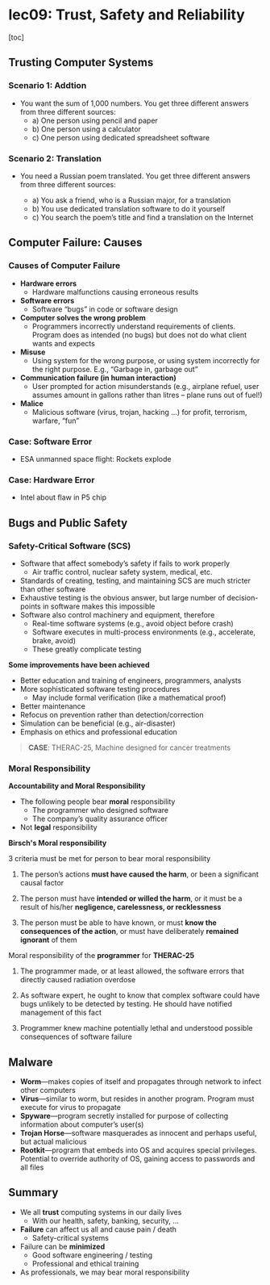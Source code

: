 # lec09: Trust, Safety and Reliability

[toc]

## Trusting Computer Systems

### Scenario 1: Addtion

- You want the sum of 1,000 numbers. You get three different answers from three different sources:
    - a) One person using pencil and paper
    - b) One person using a calculator
    - c) One person using dedicated spreadsheet software

### Scenario 2: Translation

- You need a Russian poem translated. You get three different answers from three different sources:

    - a) You ask a friend, who is a Russian major, for a translation
    - b) You use dedicated translation software to do it yourself
    - c) You search the poem’s title and find a translation on the Internet

## Computer Failure: Causes

### Causes of Computer Failure

- **Hardware errors**
    - Hardware malfunctions causing erroneous results
- **Software errors**
    - Software “bugs” in code or software design
- **Computer solves the wrong problem**
    - Programmers incorrectly understand requirements of clients. Program does as intended (no bugs) but does not do what client wants and expects
- **Misuse**
    - Using system for the wrong purpose, or using system incorrectly for the right purpose. E.g., “Garbage in, garbage out”
- **Communication failure (in human interaction)**
    - User prompted for action misunderstands (e.g., airplane refuel, user assumes amount in gallons rather than litres – plane runs out of fuel!)
- **Malice**
    - Malicious software (virus, trojan, hacking …) for profit, terrorism, warfare, “fun”

### Case: Software Error

- ESA unmanned space flight: Rockets explode

### Case: Hardware Error

- Intel about flaw in P5 chip

## Bugs and Public Safety

### Safety-Critical Software (SCS)

- Software that affect somebody’s safety if fails to work properly
    - Air traffic control, nuclear safety system, medical, etc.
- Standards of creating, testing, and maintaining SCS are much stricter than other software
- Exhaustive testing is the obvious answer, but large number of decision-points in software makes this impossible
- Software also control machinery and equipment, therefore
    - Real-time software systems (e.g., avoid object before crash)
    - Software executes in multi-process environments (e.g., accelerate, brake, avoid)
    - These greatly complicate testing

**Some improvements have been achieved**

- Better education and training of engineers, programmers, analysts
- More sophisticated software testing procedures
    - May include formal verification (like a mathematical proof)
- Better maintenance
- Refocus on prevention rather than detection/correction
- Simulation can be beneficial (e.g., air-disaster)
- Emphasis on ethics and professional education

> **CASE**: THERAC-25, Machine designed for cancer treatments

### Moral Responsibility

**Accountability and Moral Responsibility**

- The following people bear **moral** responsibility
    - The programmer who designed software
    - The company’s quality assurance officer
- Not **legal** responsibility

**Birsch's Moral responsibility**

3 criteria must be met for person to bear moral responsibility

1. The person’s actions **must have caused the harm**, or been a significant causal factor

2. The person must have **intended or willed the harm**, or it must be a result of his/her **negligence, carelessness, or recklessness**

3. The person must be able to have known, or must **know the consequences of the action**, or must have deliberately **remained ignorant** of them

Moral responsibility of the **programmer** for **THERAC-25**

1. The programmer made, or at least allowed, the software errors that directly caused radiation overdose

2. As software expert, he ought to know that complex software could have bugs unlikely to be detected by testing. He should have notified management of this fact

3. Programmer knew machine potentially lethal and understood possible consequences of software failure

## Malware

- **Worm**—makes copies of itself and propagates through network to infect other computers
- **Virus**—similar to worm, but resides in another program. Program must execute for virus to propagate
- **Spyware**—program secretly installed for purpose of collecting information about computer’s user(s)
- **Trojan Horse**—software masquerades as innocent and perhaps useful, but actual malicious
- **Rootkit**—program that embeds into OS and acquires special privileges. Potential to override authority of OS, gaining access to passwords and all files

## Summary

- We all **trust** computing systems in our daily lives
    - With our health, safety, banking, security, …
- **Failure** can affect us all and cause pain / death
    - Safety-critical systems
- Failure can be **minimized**
    - Good software engineering / testing
    - Professional and ethical training
- As professionals, we may bear moral responsibility

